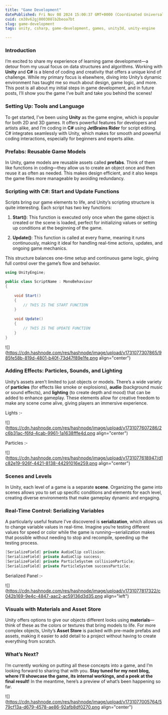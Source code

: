 ```yaml
---
title: "Game Development"
datePublished: Fri Nov 08 2024 15:00:37 GMT+0000 (Coordinated Universal Time)
cuid: cm38v62gj000308lb2beoa7bt
slug: game-development
tags: unity, csharp, game-development, games, unity3d, unity-engine

---
```


### Introduction

I’m excited to share my experience of learning game development—a detour from my usual focus on data structures and algorithms. Working with **Unity** and **C#** is a blend of coding and creativity that offers a unique kind of challenge. While my primary focus is elsewhere, diving into Unity’s dynamic environment has taught me so much about design, game logic, and more. This post is all about my initial steps in game development, and in future posts, I’ll show you the game I’ve built and take you behind the scenes!

### Setting Up: Tools and Language

To get started, I’ve been using **Unity** as the game engine, which is popular for both 2D and 3D games. It offers powerful features for developers and artists alike, and I’m coding in **C#** using **JetBrains Rider** for script editing. C# integrates seamlessly with Unity, which makes for smooth and powerful coding interactions, especially for beginners and experts alike.

### Prefabs: Reusable Game Models

In Unity, game models are reusable assets called **prefabs**. Think of them like functions in coding—they allow us to create an object once and then reuse it as often as needed. This makes design efficient, and it also keeps the game files more manageable by avoiding redundancy.

### Scripting with C#: Start and Update Functions

Scripts bring our game elements to life, and Unity’s scripting structure is quite interesting. Each script has two key functions:

1. **Start()**: This function is executed only once when the game object is created or the scene is loaded, perfect for initializing values or setting up conditions at the beginning of the game.
    
2. **Update()**: This function is called at every frame, meaning it runs continuously, making it ideal for handling real-time actions, updates, and ongoing game mechanics.
    

This structure balances one-time setup and continuous game logic, giving full control over the game’s flow and behavior.

```csharp
using UnityEngine;

public class ScriptName : MonoBehaviour
{
    
    void Start()
    {
        // THIS IS THE START FUNCTION
    }
    
    void Update()
    {
        // THIS IS THE UPDATE FUNCTION
    }
}
```

![](https://cdn.hashnode.com/res/hashnode/image/upload/v1731077307865/985fe58b-819d-4801-b40f-73d47f89e1fe.png align="center")

### Adding Effects: Particles, Sounds, and Lighting

Unity’s assets aren’t limited to just objects or models. There’s a wide variety of **particles** (for effects like smoke or explosions), **audio** (background music or sound effects), and **lighting** (to create depth and mood) that can be added to enhance gameplay. These elements allow for creative freedom to make any scene come alive, giving players an immersive experience.

Lights :-

![](https://cdn.hashnode.com/res/hashnode/image/upload/v1731077607286/2c6b31ac-f6fd-4cab-9961-1a1638fffe4d.png align="center")

Particles :-

![](https://cdn.hashnode.com/res/hashnode/image/upload/v1731077618947/d1c82e19-926f-4421-8138-44291016e259.png align="center")

### Scenes and Levels

In Unity, each level of a game is a separate **scene**. Organizing the game into scenes allows you to set up specific conditions and elements for each level, creating diverse environments that make gameplay dynamic and engaging.

### Real-Time Control: Serializing Variables

A particularly useful feature I’ve discovered is **serialization**, which allows us to change variable values in real-time. Imagine you’re testing different values for speed or color while the game is running—serialization makes that possible without needing to stop and recompile, speeding up the testing process.

```csharp
[SerializeField] private AudioClip collision;
[SerializeField] private AudioClip success;
[SerializeField] private ParticleSystem collisionParticle;
[SerializeField] private ParticleSystem successParticle;
```

Serialized Panel :-

![](https://cdn.hashnode.com/res/hashnode/image/upload/v1731077817322/c042b169-9e4c-4847-aac2-ac59136d3d35.png align="left")

### Visuals with Materials and Asset Store

Unity offers options to give our objects different looks using **materials**—think of these as the colors or textures that bring models to life. For more complex objects, Unity’s **Asset Store** is packed with pre-made prefabs and assets, making it easier to add detail to a project without having to create everything from scratch.

### What’s Next?

I’m currently working on putting all these concepts into a game, and I’m looking forward to sharing that with you. **Stay tuned for my next blog, where I’ll showcase the game, its internal workings, and a peek at the final result!** In the meantime, here’s a preview of what’s been happening so far.

![](https://cdn.hashnode.com/res/hashnode/image/upload/v1731077005764/579cf13a-d679-4578-ae86-92afb8df0270.png align="center")
